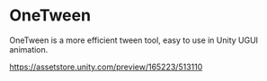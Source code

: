 # OneTween
OneTween is a more efficient tween tool, easy to use in Unity UGUI animation.

https://assetstore.unity.com/preview/165223/513110
